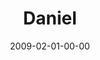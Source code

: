 ---
layout: message
category: message
series: "Lost Books"
title: "Daniel"
date: 2009-02-01-00-00
message_id: 543
---